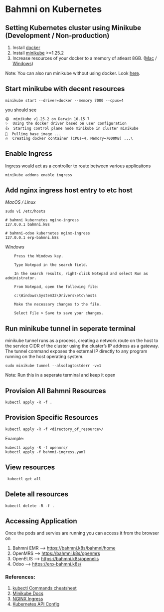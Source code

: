 # Bahmni on Kubernetes

## Setting Kubernetes cluster using Minikube (Development / Non-production)

1. Install [docker](https://docs.docker.com/engine/install/)
2. Install [minikube](https://minikube.sigs.k8s.io/docs/start/) >=1.25.2
3. Increase resources of your docker to a memory of atleast 8GB.
   ([Mac](https://docs.docker.com/desktop/mac/) /
   [Windows](https://docs.docker.com/desktop/windows/))

Note: You can also run minikube without using docker. Look
[here](https://minikube.sigs.k8s.io/docs/drivers/).

## Start minikube with decent resources

```
minikube start --driver=docker --memory 7000 --cpus=4
```

you should see

```
😄  minikube v1.25.2 on Darwin 10.15.7
✨  Using the docker driver based on user configuration
👍  Starting control plane node minikube in cluster minikube
🚜  Pulling base image ...
🔥  Creating docker container (CPUs=4, Memory=7000MB) ...\
```

## Enable Ingress

Ingress would act as a controller to route between various applicaitons

`minikube addons enable ingress`

## Add nginx ingress host entry to etc host

_MacOS / Linux_

```
sudo vi /etc/hosts

# bahmni kubernetes nginx-ingress
127.0.0.1 bahmni.k8s

# bahmni-odoo kubernetes nginx-ingress
127.0.0.1 erp-bahmni.k8s
```

_Windows_

```
    Press the Windows key.

    Type Notepad in the search field.

    In the search results, right-click Notepad and select Run as administrator.

    From Notepad, open the following file:

    c:\Windows\System32\Drivers\etc\hosts

    Make the necessary changes to the file.

    Select File > Save to save your changes.
```

## Run minikube tunnel in seperate terminal

minikube tunnel runs as a process, creating a network route on the host to the
service CIDR of the cluster using the cluster’s IP address as a gateway. The
tunnel command exposes the external IP directly to any program running on the
host operating system.

`sudo minikube tunnel --alsologtostderr -v=1`

Note: Run this in a seperate terminal and keep it open

## Provision All Bahmni Resources

```
kubectl apply -R -f .
```

## Provision Specific Resources

```
kubectl apply -R -f <directory_of_resource>/
```

Example:

```
kubectl apply -R -f openmrs/
kubectl apply -f bahmni-ingress.yaml
```

## View resources

```
 kubectl get all
```

## Delete all resources

```
kubectl delete -R -f .
```

## Accessing Application

Once the pods and servies are running you can access it from the browser on

1. Bahmni EMR --> https://bahmni.k8s/bahmni/home
2. OpenMRS --> https://bahmni.k8s/openmrs
3. OpenELIS --> https://bahmni.k8s/openelis
4. Odoo --> https://erp-bahmni.k8s/

### References:

1. [kubectl Commands cheatsheet](https://kubernetes.io/docs/reference/generated/kubectl/kubectl-commands)
2. [Minikube Docs](https://minikube.sigs.k8s.io/docs/start/)
3. [NGINX Ingress](https://kubernetes.github.io/ingress-nginx/)
4. [Kubernetes API Config](https://kubernetes.io/docs/reference/kubernetes-api/)
